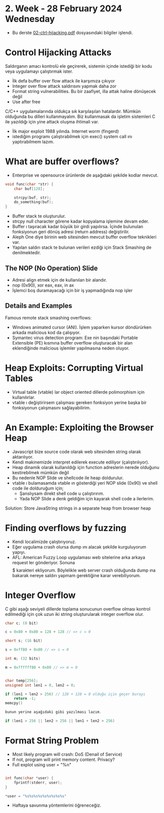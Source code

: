 # 2. Week - 28 February 2024 Wednesday

* Bu derste [02-ctrl-hijacking.pdf](https://cs155.stanford.edu/lectures/02-ctrl-hijacking.pdf) dosyasındaki bilgiler işlendi.

# Control Hijacking Attacks
Saldırganın amacı kontrolü ele geçirerek, sistemin içinde istediği bir kodu veya uygulamayı çalıştırmak ister.
* İlk defa buffer over flow attack ile karşımıza çıkıyor
* Integer over flow attack saldırısını yapmak daha zor
* Format string vulnerabilities. Bu bir zaafiyet, illa attak haline dönüşecek değil
* Use after free

C/C++ uygulamalarında oldukça sık karşılaşılan hatalardır. Mümkün olduğunda bu dilleri kullanmayalım. Biz kullanmasak da işletim sistemleri C ile yazıldığı için yine attack oluşma ihtimali var.
* İlk major exploit 1988 yılında. Internet worm (fingerd)
* istediğim programı çalıştırabilmek için exec() system call ını yaptırabilmem lazım.

# What are buffer overflows?
* Enterprise ve opensource ürünlerde de aşağıdaki şekilde kodlar mevcut.

```C
void func(char *str) {
    char buf[128];

    strcpy(buf, str);
    do_something(buf);
}
```

* Buffer stack te oluşturulur.
* strcpy null character görene kadar kopyalama işlemine devam eder.
* Buffer ı taşıracak kadar büyük bir girdi yapılırsa. İçinde bulunulan fonksiyonun geri dönüş adresi (return address) değiştirilir.
* Aleph One diye birinin web sitesinden mevcut buffer overflow teknikleri var.
* Yapılan saldırı stack te bulunan verileri ezdiği için Stack Smashing de denilmektedir.

## The NOP (No Operation) Slide
* Adresi align etmek için de kullanılan bir alandır.
* nop (0x90), xor eax, eax, in ax
* İşlemci boş duramayacağı için bir iş yapmadığında nop işler

## Details and Examples
Famous remote stack smashing overflows:
* Windows animated cursor (ANI). İşlem yaparken kursor döndürürken arkada malicious kod da çalışıyor.
* Symantec virus detection program: Exe nin başındaki Portable Extensible (PE) kısmına buffer overflow oluşturacak bir alan eklendiğinde malicious işlemler yapılmasına neden oluyor.

# Heap Exploits: Corrupting Virtual Tables
* Virtual table (vtable) lar object oriented dillerde polimorphism için kullanılırlar.
* vtable ı değiştirirsem çalışması gereken fonksiyon yerine başka bir fonksiyonun çalışmasını sağlayabilirim.

# An Example: Exploiting the Browser Heap

* Javascript bize source code olarak web sitesinden string olarak aktarılıyor.
* Kendi makinemizde interpret edilerek execute ediliyor (çalıştırılıyor).
* Heap dinamik olarak kullanıldığı için function adreslerin nerede olduğunu kestirebilmek mümkün değil
* Bu nedenle NOP Slide ve shellcode ile heap doldurulur.
* vtable ı bulamasamda vtable ın gösterdiği yeri NOP slide (0x90) ve shell code ile dolduruğum için;
    * Şanslıysam direkt shell code u çalıştırırım.
    * Yada NOP Slide a denk geldiğim için kayarak shell code a ilerlerim.

Solution: Store JavaString strings in a separate heap from browser heap

# Finding overflows by fuzzing
* Kendi localimizde çalıştırıyoruz.
* Eğer uygulama crash olursa dump ını alacak şekilde kurguluyorum yapıyı.
* AFL: American Fuzzy Loop uygulaması web sitelerine arka arkaya request ler gönderiyor. Sonuna $$$$$ karakteri ekliyorum. Böylelikle web server crash olduğunda dump ına bakarak nereye saldırı yapmam gerektiğine karar verebiliyorum.

# Integer Overflow

C gibi aşağı seviyeli dillerde toplama sonucunun overflow olması kontrol edilmediği için çok uzun iki string oluşturularak integer overflow olur.

```C
char c; (8 bit)

c = 0x80 + 0x80 = 128 + 128 // => c = 0

short s; (16 bit)

s = 0xff80 + 0x80 // => s = 0

int m; (32 bits)

m = 0xffffff80 + 0x80 // => m = 0


char temp[256];
unsigned int len1 = 0, len2 = 0;

if (len1 + len2 > 256) // 128 + 128 = 0 olduğu için geçer burayı
    return -1; 
memcpy()

bunun yerine aşağıdaki gibi yazılması lazım.

if (len1 > 256 || len2 > 256 || len1 + len2 > 256)
```


# Format String Problem

* Most likely program will crash: DoS (Denail of Service)
* If not, program will print memory content. Privacy?
* Full explot using user = "%n"

```C

int func(char *user) {
    fprintf(stderr, user);
}

*user = "%s%s%s%s%s%s%s%s%s"
```
* Haftaya savunma yöntemlerini öğreneceğiz.
